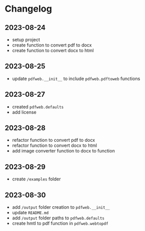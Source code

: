 # Changelog

## 2023-08-24

- setup project
- create function to convert pdf to docx
- create function to convert docx to html

## 2023-08-25

- update `pdfweb.__init__` to include `pdfweb.pdftoweb` functions

## 2023-08-27

- created `pdfweb.defaults`
- add license

## 2023-08-28

- refactor function to convert pdf to docx
- refactor function to convert docx to html
- add image converter function to docx to function

## 2023-08-29

- create `/examples` folder

## 2023-08-30

- add `/output` folder creation to `pdfweb.__init__`
- update `README.md`
- add `/output` folder paths to `pdfweb.defaults`
- create hmtl to pdf function in `pdfweb.webtopdf`
